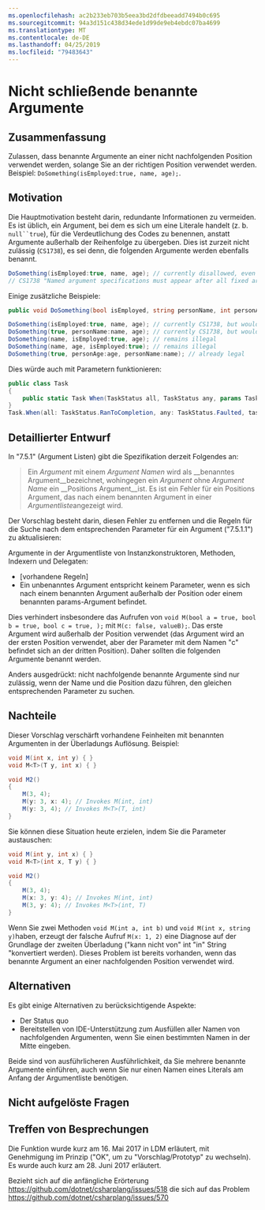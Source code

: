 ```yaml
---
ms.openlocfilehash: ac2b233eb703b5eea3bd2dfdbeeadd7494b0c695
ms.sourcegitcommit: 94a3d151c438d34ede1d99de9eb4ebdc07ba4699
ms.translationtype: MT
ms.contentlocale: de-DE
ms.lasthandoff: 04/25/2019
ms.locfileid: "79483643"
---
```

# <a name="non-trailing-named-arguments"></a>Nicht schließende benannte Argumente

## <a name="summary"></a>Zusammenfassung
[summary]: #summary
Zulassen, dass benannte Argumente an einer nicht nachfolgenden Position verwendet werden, solange Sie an der richtigen Position verwendet werden. Beispiel: `DoSomething(isEmployed:true, name, age);`.

## <a name="motivation"></a>Motivation
[motivation]: #motivation

Die Hauptmotivation besteht darin, redundante Informationen zu vermeiden. Es ist üblich, ein Argument, bei dem es sich um eine Literale handelt (z. b. `null``true`), für die Verdeutlichung des Codes zu benennen, anstatt Argumente außerhalb der Reihenfolge zu übergeben.
Dies ist zurzeit nicht zulässig (`CS1738`), es sei denn, die folgenden Argumente werden ebenfalls benannt.

```csharp
DoSomething(isEmployed:true, name, age); // currently disallowed, even though all arguments are in position
// CS1738 "Named argument specifications must appear after all fixed arguments have been specified"
```

Einige zusätzliche Beispiele:
```csharp
public void DoSomething(bool isEmployed, string personName, int personAge) { ... }

DoSomething(isEmployed:true, name, age); // currently CS1738, but would become legal
DoSomething(true, personName:name, age); // currently CS1738, but would become legal
DoSomething(name, isEmployed:true, age); // remains illegal
DoSomething(name, age, isEmployed:true); // remains illegal
DoSomething(true, personAge:age, personName:name); // already legal
```

Dies würde auch mit Parametern funktionieren:
```csharp
public class Task
{
    public static Task When(TaskStatus all, TaskStatus any, params Task[] tasks);
}
Task.When(all: TaskStatus.RanToCompletion, any: TaskStatus.Faulted, task1, task2)
```

## <a name="detailed-design"></a>Detaillierter Entwurf
[design]: #detailed-design

In "7.5.1" (Argument Listen) gibt die Spezifikation derzeit Folgendes an:
> Ein *Argument* mit einem *Argument Namen* wird als __benanntes Argument__bezeichnet, wohingegen ein *Argument* ohne *Argument Name* ein __Positions Argument__ist. Es ist ein Fehler für ein Positions Argument, das nach einem benannten Argument in einer *Argumentliste*angezeigt wird.

Der Vorschlag besteht darin, diesen Fehler zu entfernen und die Regeln für die Suche nach dem entsprechenden Parameter für ein Argument ("7.5.1.1") zu aktualisieren:

Argumente in der Argumentliste von Instanzkonstruktoren, Methoden, Indexern und Delegaten:
- [vorhandene Regeln]
- Ein unbenanntes Argument entspricht keinem Parameter, wenn es sich nach einem benannten Argument außerhalb der Position oder einem benannten params-Argument befindet.

Dies verhindert insbesondere das Aufrufen von `void M(bool a = true, bool b = true, bool c = true, );` mit `M(c: false, valueB);`. Das erste Argument wird außerhalb der Position verwendet (das Argument wird an der ersten Position verwendet, aber der Parameter mit dem Namen "c" befindet sich an der dritten Position). Daher sollten die folgenden Argumente benannt werden.

Anders ausgedrückt: nicht nachfolgende benannte Argumente sind nur zulässig, wenn der Name und die Position dazu führen, den gleichen entsprechenden Parameter zu suchen.

## <a name="drawbacks"></a>Nachteile
[drawbacks]: #drawbacks

Dieser Vorschlag verschärft vorhandene Feinheiten mit benannten Argumenten in der Überladungs Auflösung. Beispiel:

```csharp
void M(int x, int y) { }
void M<T>(T y, int x) { }

void M2()
{
    M(3, 4);
    M(y: 3, x: 4); // Invokes M(int, int)
    M(y: 3, 4); // Invokes M<T>(T, int)
}
```

Sie können diese Situation heute erzielen, indem Sie die Parameter austauschen:

```csharp
void M(int y, int x) { }
void M<T>(int x, T y) { }

void M2()
{
    M(3, 4);
    M(x: 3, y: 4); // Invokes M(int, int)
    M(3, y: 4); // Invokes M<T>(int, T)
}
```

Wenn Sie zwei Methoden `void M(int a, int b)` und `void M(int x, string y)`haben, erzeugt der falsche Aufruf `M(x: 1, 2)` eine Diagnose auf der Grundlage der zweiten Überladung ("kann nicht von" int "in" String "konvertiert werden). Dieses Problem ist bereits vorhanden, wenn das benannte Argument an einer nachfolgenden Position verwendet wird.

## <a name="alternatives"></a>Alternativen
[alternatives]: #alternatives

Es gibt einige Alternativen zu berücksichtigende Aspekte:

- Der Status quo
- Bereitstellen von IDE-Unterstützung zum Ausfüllen aller Namen von nachfolgenden Argumenten, wenn Sie einen bestimmten Namen in der Mitte eingeben.

Beide sind von ausführlicheren Ausführlichkeit, da Sie mehrere benannte Argumente einführen, auch wenn Sie nur einen Namen eines Literals am Anfang der Argumentliste benötigen.

## <a name="unresolved-questions"></a>Nicht aufgelöste Fragen
[unresolved]: #unresolved-questions

## <a name="design-meetings"></a>Treffen von Besprechungen
[ldm]: #ldm
Die Funktion wurde kurz am 16. Mai 2017 in LDM erläutert, mit Genehmigung im Prinzip ("OK", um zu "Vorschlag/Prototyp" zu wechseln). Es wurde auch kurz am 28. Juni 2017 erläutert.

Bezieht sich auf die anfängliche Erörterung https://github.com/dotnet/csharplang/issues/518 die sich auf das Problem https://github.com/dotnet/csharplang/issues/570
